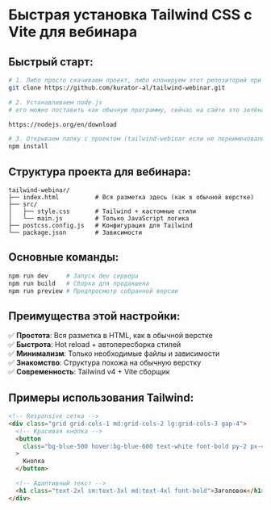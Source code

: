 # Быстрая установка Tailwind CSS с Vite для вебинара

## Быстрый старт:

```bash
# 1. Либо просто скачиваем проект, либо клонируем этот репозиторий при помощи команды
git clone https://github.com/kurator-al/tailwind-webinar.git

# 2. Устанавливаем node.js
# его можно поставить как обычную программу, сейчас на сайте это зелёная кнопка "Windows Installer", но может в будущем измениться. Процедура установки многоступенчатая, но в основном просто жмём "далее"

https://nodejs.org/en/download

# 3. Открываем папку с проектом (tailwind-webinar если не переименовали), открываем её в vs code и в терминале устанавливаем зависимости
npm install

```

## Структура проекта для вебинара:

```
tailwind-webinar/
├── index.html          # Вся разметка здесь (как в обычной верстке)
├── src/
│   ├── style.css       # Tailwind + кастомные стили
│   └── main.js         # Только JavaScript логика
├── postcss.config.js   # Конфигурация для Tailwind
└── package.json        # Зависимости
```

## Основные команды:

```bash
npm run dev     # Запуск dev сервера
npm run build   # Сборка для продакшена
npm run preview # Предпросмотр собранной версии
```

## Преимущества этой настройки:

✅ **Простота**: Вся разметка в HTML, как в обычной верстке  
✅ **Быстрота**: Hot reload + автопересборка стилей  
✅ **Минимализм**: Только необходимые файлы и зависимости  
✅ **Знакомство**: Структура похожа на обычную верстку  
✅ **Современность**: Tailwind v4 + Vite сборщик

## Примеры использования Tailwind:

```html
<!-- Responsive сетка -->
<div class="grid grid-cols-1 md:grid-cols-2 lg:grid-cols-3 gap-4">
  <!-- Красивая кнопка -->
  <button
    class="bg-blue-500 hover:bg-blue-600 text-white font-bold py-2 px-4 rounded transition duration-300"
  >
    Кнопка
  </button>

  <!-- Адаптивный текст -->
  <h1 class="text-2xl sm:text-3xl md:text-4xl font-bold">Заголовок</h1>
</div>
```
